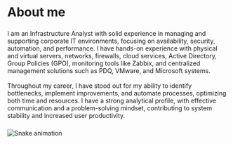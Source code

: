 <h1 align="left">About me</h1>

###

<p align="left">I am an Infrastructure Analyst with solid experience in managing and supporting corporate IT environments, focusing on availability, security, automation, and performance. I have hands-on experience with physical and virtual servers, networks, firewalls, cloud services, Active Directory, Group Policies (GPO), monitoring tools like Zabbix, and centralized management solutions such as PDQ, VMware, and Microsoft systems.<br><br>Throughout my career, I have stood out for my ability to identify bottlenecks, implement improvements, and automate processes, optimizing both time and resources. I have a strong analytical profile, with effective communication and a problem-solving mindset, contributing to system stability and increased user productivity.</p>

###

<img src="https://raw.githubusercontent.com/felpzera1/felpzera1/output/snake.svg" alt="Snake animation" />

###
